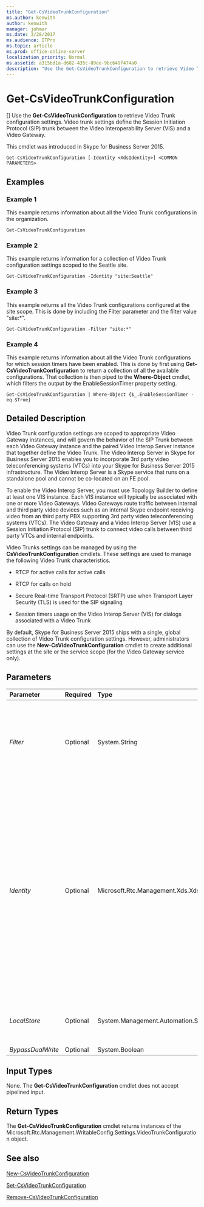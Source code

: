```yaml
---
title: "Get-CsVideoTrunkConfiguration"
ms.author: kenwith
author: kenwith
manager: johmar
ms.date: 3/28/2017
ms.audience: ITPro
ms.topic: article
ms.prod: office-online-server
localization_priority: Normal
ms.assetid: a315bd1a-d682-435c-89ee-9bc649f474a0
description: "Use the Get-CsVideoTrunkConfiguration to retrieve Video Trunk configuration settings. Video trunk settings define the Session Initiation Protocol (SIP) trunk between the Video Interoperability Server (VIS) and a Video Gateway."
---
```


# Get-CsVideoTrunkConfiguration
[]
Use the **Get-CsVideoTrunkConfiguration** to retrieve Video Trunk configuration settings. Video trunk settings define the Session Initiation Protocol (SIP) trunk between the Video Interoperability Server (VIS) and a Video Gateway.
  
This cmdlet was introduced in Skype for Business Server 2015.
  
```
Get-CsVideoTrunkConfiguration [-Identity <XdsIdentity>] <COMMON PARAMETERS>

```

## Examples
<a name="Examples"> </a>

### Example 1

This example returns information about all the Video Trunk configurations in the organization.
  
```
Get-CsVideoTrunkConfiguration
```

### Example 2

This example returns information for a collection of Video Trunk configuration settings scoped to the Seattle site.
  
```
Get-CsVideoTrunkConfiguration -Identity "site:Seattle"
```

### Example 3

This example returns all the Video Trunk configurations configured at the site scope. This is done by including the Filter parameter and the filter value "site:\*".
  
```
Get-CsVideoTrunkConfiguration -Filter "site:*"
```

### Example 4

This example returns information about all the Video Trunk configurations for which session timers have been enabled. This is done by first using **Get-CsVideoTrunkConfiguration** to return a collection of all the available configurations. That collection is then piped to the **Where-Object** cmdlet, which filters the output by the EnableSessionTimer property setting.
  
```
Get-CsVideoTrunkConfiguration | Where-Object {$_.EnableSessionTimer -eq $True}
```

## Detailed Description
<a name="DetailedDescription"> </a>

Video Trunk configuration settings are scoped to appropriate Video Gateway instances, and will govern the behavior of the SIP Trunk between each Video Gateway instance and the paired Video Interop Server instance that together define the Video Trunk. The Video Interop Server in Skype for Business Server 2015 enables you to incorporate 3rd party video teleconferencing systems (VTCs) into your Skype for Business Server 2015 infrastructure. The Video Interop Server is a Skype service that runs on a standalone pool and cannot be co-located on an FE pool.
  
To enable the Video Interop Server, you must use Topology Builder to define at least one VIS instance. Each VIS instance will typically be associated with one or more Video Gateways. Video Gateways route traffic between internal and third party video devices such as an internal Skype endpoint receiving video from an third party PBX supporting 3rd party video teleconferencing systems (VTCs). The Video Gateway and a Video Interop Server (VIS) use a Session Initiation Protocol (SIP) trunk to connect video calls between third party VTCs and internal endpoints.
  
Video Trunks settings can be managed by using the **CsVideoTrunkConfiguration** cmdlets. These settings are used to manage the following Video Trunk characteristics.
  
- RTCP for active calls for active calls
    
- RTCP for calls on hold
    
- Secure Real-time Transport Protocol (SRTP) use when Transport Layer Security (TLS) is used for the SIP signaling
    
- Session timers usage on the Video Interop Server (VIS) for dialogs associated with a Video Trunk
    
By default, Skype for Business Server 2015 ships with a single, global collection of Video Trunk configuration settings. However, administrators can use the **New-CsVideoTrunkConfiguration** cmdlet to create additional settings at the site or the service scope (for the Video Gateway service only).
  
## Parameters
<a name="DetailedDescription"> </a>

|**Parameter**|**Required**|**Type**|**Description**|
|:-----|:-----|:-----|:-----|
| _Filter_ <br/> |Optional  <br/> |System.String  <br/> |The  _Filter_ parameter enables you to use wildcard characters in order to return one or more collections of Video Interop Server configuration settings. For example, to return all the settings that have been configured at the site scope use the following syntax: `-Filter "site:*"` <br/> |
| _Identity_ <br/> |Optional  <br/> |Microsoft.Rtc.Management.Xds.XdsIdentity  <br/> |The  _Identity_ parameter specifies the Video Trunk configuration to retrieve. Video Trunk configuration settings can be configured at the global, site, or service scope (for the VideoGateway service only). To refer to the global instance, use this syntax: `-Identity "global"` <br/> To refer to a collection at the site scope: `-Identity "site:Redmond"` <br/> Wildcard characters such as the asterisk (\*) cannot be used with the Identity parameter. To do a wildcard search for policies, use the Filter parameter instead.  <br/> If neither the  _Identity_ nor the _Filter_ parameter is specified then the **Get-CsVideoTrunkConfiguration** cmdlet returns information about all the Video Trunk configurations in your organization. <br/> |
| _LocalStore_ <br/> |Optional  <br/> |System.Management.Automation.SwitchParameter  <br/> |Retrieves the Video Trunk configuration data from the local copy of the Central Management store rather than from the Central Management store itself.  <br/> |
| _BypassDualWrite_ <br/> |Optional  <br/> |System.Boolean  <br/> |PARAMVALUE: $true | $false  <br/> |
   
## Input Types
<a name="InputTypes"> </a>

None. The **Get-CsVideoTrunkConfiguration** cmdlet does not accept pipelined input.
  
## Return Types
<a name="ReturnTypes"> </a>

The **Get-CsVideoTrunkConfiguration** cmdlet returns instances of the Microsoft.Rtc.Management.WritableConfig.Settings.VideoTrunkConfiguration object.
  
## See also
<a name="ReturnTypes"> </a>

#### 

[New-CsVideoTrunkConfiguration](new-csvideotrunkconfiguration.md)
  
[Set-CsVideoTrunkConfiguration](set-csvideotrunkconfiguration.md)
  
[Remove-CsVideoTrunkConfiguration](remove-csvideotrunkconfiguration.md)

